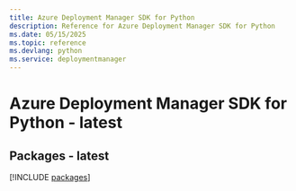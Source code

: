 ```yaml
---
title: Azure Deployment Manager SDK for Python
description: Reference for Azure Deployment Manager SDK for Python
ms.date: 05/15/2025
ms.topic: reference
ms.devlang: python
ms.service: deploymentmanager
---
```

# Azure Deployment Manager SDK for Python - latest
## Packages - latest
[!INCLUDE [packages](deployment-manager-index.md)]